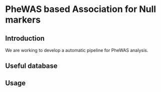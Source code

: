 # PheWAS based Association for Null markers

## Introduction

We are working to develop a automatic pipeline for PheWAS analysis.

## Useful database


## Usage



